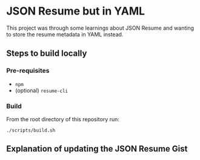 # JSON Resume but in YAML

This project was through some learnings about JSON Resume and wanting to store the resume metadata in YAML instead.

## Steps to build locally

### Pre-requisites

- `npm`
- (optional) `resume-cli`

### Build
From the root directory of this repository run:
```
./scripts/build.sh
```

##  Explanation of updating the JSON Resume Gist
